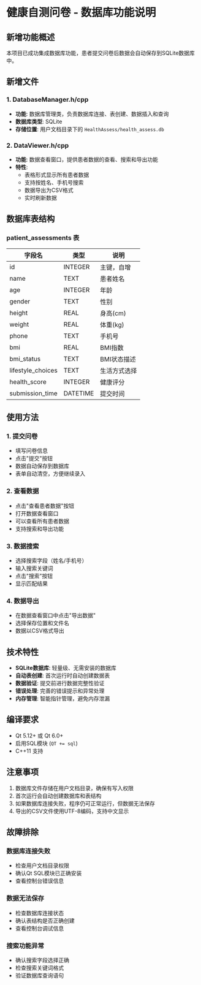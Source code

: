 # 健康自测问卷 - 数据库功能说明

## 新增功能概述

本项目已成功集成数据库功能，患者提交问卷后数据会自动保存到SQLite数据库中。

## 新增文件

### 1. DatabaseManager.h/cpp
- **功能**: 数据库管理类，负责数据库连接、表创建、数据插入和查询
- **数据库类型**: SQLite
- **存储位置**: 用户文档目录下的 `HealthAssess/health_assess.db`

### 2. DataViewer.h/cpp
- **功能**: 数据查看窗口，提供患者数据的查看、搜索和导出功能
- **特性**: 
  - 表格形式显示所有患者数据
  - 支持按姓名、手机号搜索
  - 数据导出为CSV格式
  - 实时刷新数据

## 数据库表结构

### patient_assessments 表
| 字段名 | 类型 | 说明 |
|--------|------|------|
| id | INTEGER | 主键，自增 |
| name | TEXT | 患者姓名 |
| age | INTEGER | 年龄 |
| gender | TEXT | 性别 |
| height | REAL | 身高(cm) |
| weight | REAL | 体重(kg) |
| phone | TEXT | 手机号 |
| bmi | REAL | BMI指数 |
| bmi_status | TEXT | BMI状态描述 |
| lifestyle_choices | TEXT | 生活方式选择 |
| health_score | INTEGER | 健康评分 |
| submission_time | DATETIME | 提交时间 |

## 使用方法

### 1. 提交问卷
- 填写问卷信息
- 点击"提交"按钮
- 数据自动保存到数据库
- 表单自动清空，方便继续录入

### 2. 查看数据
- 点击"查看患者数据"按钮
- 打开数据查看窗口
- 可以查看所有患者数据
- 支持搜索和导出功能

### 3. 数据搜索
- 选择搜索字段（姓名/手机号）
- 输入搜索关键词
- 点击"搜索"按钮
- 显示匹配结果

### 4. 数据导出
- 在数据查看窗口中点击"导出数据"
- 选择保存位置和文件名
- 数据以CSV格式导出

## 技术特性

- **SQLite数据库**: 轻量级、无需安装的数据库
- **自动表创建**: 首次运行时自动创建数据表
- **数据验证**: 提交前进行数据完整性验证
- **错误处理**: 完善的错误提示和异常处理
- **内存管理**: 智能指针管理，避免内存泄漏

## 编译要求

- Qt 5.12+ 或 Qt 6.0+
- 启用SQL模块 (`QT += sql`)
- C++11 支持

## 注意事项

1. 数据库文件存储在用户文档目录，确保有写入权限
2. 首次运行会自动创建数据库和表结构
3. 如果数据库连接失败，程序仍可正常运行，但数据无法保存
4. 导出的CSV文件使用UTF-8编码，支持中文显示

## 故障排除

### 数据库连接失败
- 检查用户文档目录权限
- 确认Qt SQL模块已正确安装
- 查看控制台错误信息

### 数据无法保存
- 检查数据库连接状态
- 确认表结构是否正确创建
- 查看控制台调试信息

### 搜索功能异常
- 确认搜索字段选择正确
- 检查搜索关键词格式
- 验证数据库查询语句
